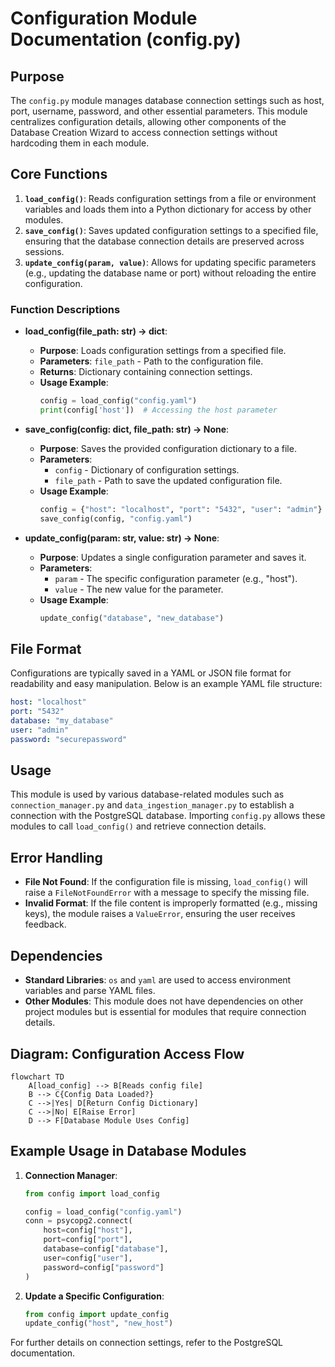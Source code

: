 
# Configuration Module Documentation (config.py)

## Purpose
The `config.py` module manages database connection settings such as host, port, username, password, and other essential parameters. This module centralizes configuration details, allowing other components of the Database Creation Wizard to access connection settings without hardcoding them in each module.

## Core Functions
1. **`load_config()`**: Reads configuration settings from a file or environment variables and loads them into a Python dictionary for access by other modules.
2. **`save_config()`**: Saves updated configuration settings to a specified file, ensuring that the database connection details are preserved across sessions.
3. **`update_config(param, value)`**: Allows for updating specific parameters (e.g., updating the database name or port) without reloading the entire configuration.

### Function Descriptions
- **load_config(file_path: str) -> dict**:
    - **Purpose**: Loads configuration settings from a specified file.
    - **Parameters**: `file_path` - Path to the configuration file.
    - **Returns**: Dictionary containing connection settings.
    - **Usage Example**:
        ```python
        config = load_config("config.yaml")
        print(config['host'])  # Accessing the host parameter
        ```

- **save_config(config: dict, file_path: str) -> None**:
    - **Purpose**: Saves the provided configuration dictionary to a file.
    - **Parameters**: 
        - `config` - Dictionary of configuration settings.
        - `file_path` - Path to save the updated configuration file.
    - **Usage Example**:
        ```python
        config = {"host": "localhost", "port": "5432", "user": "admin"}
        save_config(config, "config.yaml")
        ```

- **update_config(param: str, value: str) -> None**:
    - **Purpose**: Updates a single configuration parameter and saves it.
    - **Parameters**: 
        - `param` - The specific configuration parameter (e.g., "host").
        - `value` - The new value for the parameter.
    - **Usage Example**:
        ```python
        update_config("database", "new_database")
        ```

## File Format
Configurations are typically saved in a YAML or JSON file format for readability and easy manipulation. Below is an example YAML file structure:

```yaml
host: "localhost"
port: "5432"
database: "my_database"
user: "admin"
password: "securepassword"
```

## Usage
This module is used by various database-related modules such as `connection_manager.py` and `data_ingestion_manager.py` to establish a connection with the PostgreSQL database. Importing `config.py` allows these modules to call `load_config()` and retrieve connection details.

## Error Handling
- **File Not Found**: If the configuration file is missing, `load_config()` will raise a `FileNotFoundError` with a message to specify the missing file.
- **Invalid Format**: If the file content is improperly formatted (e.g., missing keys), the module raises a `ValueError`, ensuring the user receives feedback.

## Dependencies
- **Standard Libraries**: `os` and `yaml` are used to access environment variables and parse YAML files.
- **Other Modules**: This module does not have dependencies on other project modules but is essential for modules that require connection details.

## Diagram: Configuration Access Flow

```mermaid
flowchart TD
    A[load_config] --> B[Reads config file]
    B --> C{Config Data Loaded?}
    C -->|Yes| D[Return Config Dictionary]
    C -->|No| E[Raise Error]
    D --> F[Database Module Uses Config]
```

## Example Usage in Database Modules
1. **Connection Manager**:
    ```python
    from config import load_config

    config = load_config("config.yaml")
    conn = psycopg2.connect(
        host=config["host"],
        port=config["port"],
        database=config["database"],
        user=config["user"],
        password=config["password"]
    )
    ```

2. **Update a Specific Configuration**:
    ```python
    from config import update_config
    update_config("host", "new_host")
    ```

For further details on connection settings, refer to the PostgreSQL documentation.
